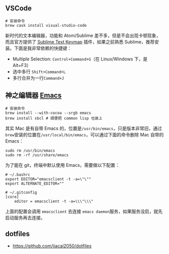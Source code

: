 ## VSCode

```
# 安装命令
brew cask install visual-studio-code
```
新时代的文本编辑器，功能和 Atom/Sublime 差不多，但是不会出现卡顿现象，而且官方提供了 [Sublime Text Keymap](https://github.com/Microsoft/vscode-sublime-keybindings) 插件，如果之前熟悉 Sublime，推荐安装。下面是我非常依赖的快捷键：

- Multiple Selection: `Control+Command+G`（在 Linux/Windows 下，是 Alt+F3）
- 选中多行 `Shift+Command+L`
- 多行合并为一行`Command+J`


## 神之编辑器 [Emacs](https://www.emacswiki.org/emacs?interface=en)

```
# 安装命令
brew install --with-cocoa --srgb emacs
brew install sbcl # 顺便把 common lisp 也装上
```
其实 Mac 是有自带 Emacs 的，位置是`/usr/bin/emacs`，只是版本非常旧，通过`brew`安装的位置在`/usr/local/bin/emacs`，可以通过下面的命令删除 Mac 自带的 Emacs：
```
sudo rm /usr/bin/emacs
sudo rm -rf /usr/share/emacs
```
为了能在 git，终端中默认使用 Emacs，需要做以下配置：
```
# ~/.bashrc
export EDITOR="emacsclient -t -a=\"\""
export ALTERNATE_EDITOR=""

# ~/.gitconfig
[core]
    editor = emacsclient -t -a=\\\"\\\"
```
上面的配置会调用 `emacsclient` 去连接 `emacs daemon`服务，如果服务没启，就先启动服务再去连接。


## dotfiles

- https://github.com/jiacai2050/dotfiles